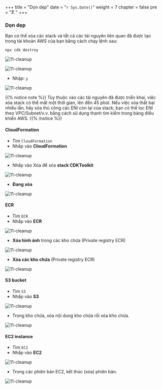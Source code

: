 +++
title = "Dọn dẹp"
date = "`r Sys.Date()`"
weight = 7
chapter = false
pre = "<b>7. </b>"
+++

### Dọn dẹp

Bạn có thể xóa các stack và tất cả các tài nguyên liên quan đã được tạo trong tài khoản AWS của bạn bằng cách chạy lệnh sau:
```
npx cdk destroy
```

![11-cleanup](/Deploying-a-Multi-Model-and-Multi-RAG-Powered-Chatbot-Using-AWS-CDK-on-AWS/images/11-cleanup/001-11-cleanup.png?width=90pc)

![11-cleanup](/Deploying-a-Multi-Model-and-Multi-RAG-Powered-Chatbot-Using-AWS-CDK-on-AWS/images/11-cleanup/002-11-cleanup.png?width=90pc)

- Nhập: `y`

![11-cleanup](/Deploying-a-Multi-Model-and-Multi-RAG-Powered-Chatbot-Using-AWS-CDK-on-AWS/images/11-cleanup/003-11-cleanup.png?width=90pc)

{{% notice note %}}
Tùy thuộc vào các tài nguyên đã được triển khai, việc xóa stack có thể mất một thời gian, lên đến 45 phút. Nếu việc xóa thất bại nhiều lần, hãy xóa thủ công các ENI còn lại của stack; bạn có thể lọc ENI theo VPC/Subnet/v.v. bằng cách sử dụng thanh tìm kiếm trong bảng điều khiển AWS.
{{% /notice %}}

#### **CloudFormation**
- Tìm `CloudFormation`
- Nhấp vào **CloudFormation**

![11-cleanup](/Deploying-a-Multi-Model-and-Multi-RAG-Powered-Chatbot-Using-AWS-CDK-on-AWS/images/11-cleanup/013-11-cleanup.png?width=90pc)

- Nhấp vào Xóa để xóa **stack CDKToolkit**

![11-cleanup](/Deploying-a-Multi-Model-and-Multi-RAG-Powered-Chatbot-Using-AWS-CDK-on-AWS/images/11-cleanup/004-11-cleanup.png?width=90pc)

- **Đang xóa**

![11-cleanup](/Deploying-a-Multi-Model-and-Multi-RAG-Powered-Chatbot-Using-AWS-CDK-on-AWS/images/11-cleanup/005-11-cleanup.png?width=90pc)

#### **ECR**
- Tìm `ECR`
- Nhấp vào **ECR**

![11-cleanup](/Deploying-a-Multi-Model-and-Multi-RAG-Powered-Chatbot-Using-AWS-CDK-on-AWS/images/11-cleanup/011-11-cleanup.png?width=90pc)

- **Xóa hình ảnh** trong các kho chứa (Private registry ECR)

![11-cleanup](/Deploying-a-Multi-Model-and-Multi-RAG-Powered-Chatbot-Using-AWS-CDK-on-AWS/images/11-cleanup/007-11-cleanup.png?width=90pc)

- **Xóa các kho chứa** (Private registry ECR)

![11-cleanup](/Deploying-a-Multi-Model-and-Multi-RAG-Powered-Chatbot-Using-AWS-CDK-on-AWS/images/11-cleanup/006-11-cleanup.png?width=90pc)

#### **S3 bucket**
- Tìm `S3`
- Nhấp vào **S3**

![11-cleanup](/Deploying-a-Multi-Model-and-Multi-RAG-Powered-Chatbot-Using-AWS-CDK-on-AWS/images/11-cleanup/012-11-cleanup.png?width=90pc)

- Trong kho chứa, xóa nội dung kho chứa rồi xóa kho chứa.

![11-cleanup](/Deploying-a-Multi-Model-and-Multi-RAG-Powered-Chatbot-Using-AWS-CDK-on-AWS/images/11-cleanup/008-11-cleanup.png?width=90pc)

#### **EC2 instance**
- Tìm `EC2`
- Nhấp vào **EC2**

![11-cleanup](/Deploying-a-Multi-Model-and-Multi-RAG-Powered-Chatbot-Using-AWS-CDK-on-AWS/images/11-cleanup/010-11-cleanup.png?width=90pc)

- Trong các phiên bản EC2, kết thúc (xóa) phiên bản.

![11-cleanup](/Deploying-a-Multi-Model-and-Multi-RAG-Powered-Chatbot-Using-AWS-CDK-on-AWS/images/11-cleanup/009-11-cleanup.png?width=90pc)
